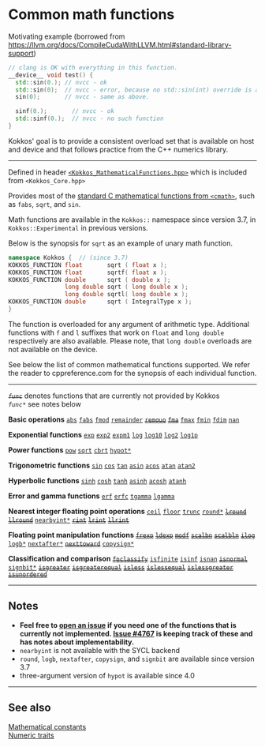 # Common math functions

Motivating example (borrowed from https://llvm.org/docs/CompileCudaWithLLVM.html#standard-library-support)
```C++
// clang is OK with everything in this function.
__device__ void test() {
  std::sin(0.); // nvcc - ok
  std::sin(0);  // nvcc - error, because no std::sin(int) override is available.
  sin(0);       // nvcc - same as above.

  sinf(0.);       // nvcc - ok
  std::sinf(0.);  // nvcc - no such function
}
```
Kokkos' goal is to provide a consistent overload set that is available on host
and device and that follows practice from the C++ numerics library.

---

Defined in
header [`<Kokkos_MathematicalFunctions.hpp>`](https://github.com/kokkos/kokkos/blob/develop/core/src/Kokkos_MathematicalFunctions.hpp)
which is included from `<Kokkos_Core.hpp>`

Provides most of the [standard C mathematical functions from `<cmath>`](https://en.cppreference.com/w/cpp/numeric/math), such as `fabs`, `sqrt`, and `sin`.

Math functions are available in the `Kokkos::` namespace since version 3.7, in `Kokkos::Experimental` in previous versions.

Below is the synopsis for `sqrt` as an example of unary math function.
```C++
namespace Kokkos {  // (since 3.7)
KOKKOS_FUNCTION float       sqrt ( float x );
KOKKOS_FUNCTION float       sqrtf( float x );
KOKKOS_FUNCTION double      sqrt ( double x );
                long double sqrt ( long double x );
                long double sqrtl( long double x );
KOKKOS_FUNCTION double      sqrt ( IntegralType x );
}
```
The function is overloaded for any argument of arithmetic type.  Additional
functions with `f` and `l` suffixes that work on `float` and `long double`
respectively are also available.  Please note, that `long double` overloads are
not available on the device.

See below the list of common mathematical functions supported.  We refer the
reader to cppreference.com for the synopsis of each individual function.

---

<strike>_`func`_</strike> denotes functions that are currently not provided by Kokkos  
_`func*`_ see notes below

**Basic operations**
[`abs`](https://en.cppreference.com/w/cpp/numeric/math/fabs)
[`fabs`](https://en.cppreference.com/w/cpp/numeric/math/fabs)
[`fmod`](https://en.cppreference.com/w/cpp/numeric/math/fmod)
[`remainder`](https://en.cppreference.com/w/cpp/numeric/math/remainder)
[<strike>`remquo`</strike>](https://en.cppreference.com/w/cpp/numeric/math/remquo)
[<strike>`fma`</strike>](https://en.cppreference.com/w/cpp/numeric/math/fma)
[`fmax`](https://en.cppreference.com/w/cpp/numeric/math/fmax)
[`fmin`](https://en.cppreference.com/w/cpp/numeric/math/fmin)
[`fdim`](https://en.cppreference.com/w/cpp/numeric/math/fdim)
[`nan`](https://en.cppreference.com/w/cpp/numeric/math/nan)

**Exponential functions**
[`exp`](https://en.cppreference.com/w/cpp/numeric/math/exp)
[`exp2`](https://en.cppreference.com/w/cpp/numeric/math/exp2)
[`expm1`](https://en.cppreference.com/w/cpp/numeric/math/expm1)
[`log`](https://en.cppreference.com/w/cpp/numeric/math/log)
[`log10`](https://en.cppreference.com/w/cpp/numeric/math/log10)
[`log2`](https://en.cppreference.com/w/cpp/numeric/math/log2)
[`log1p`](https://en.cppreference.com/w/cpp/numeric/math/log1p)

**Power functions**
[`pow`](https://en.cppreference.com/w/cpp/numeric/math/pow)
[`sqrt`](https://en.cppreference.com/w/cpp/numeric/math/sqrt)
[`cbrt`](https://en.cppreference.com/w/cpp/numeric/math/cbrt)
[`hypot*`](https://en.cppreference.com/w/cpp/numeric/math/hypot)

**Trigonometric functions**
[`sin`](https://en.cppreference.com/w/cpp/numeric/math/sin)
[`cos`](https://en.cppreference.com/w/cpp/numeric/math/cos)
[`tan`](https://en.cppreference.com/w/cpp/numeric/math/tan)
[`asin`](https://en.cppreference.com/w/cpp/numeric/math/asin)
[`acos`](https://en.cppreference.com/w/cpp/numeric/math/acos)
[`atan`](https://en.cppreference.com/w/cpp/numeric/math/atan)
[`atan2`](https://en.cppreference.com/w/cpp/numeric/math/atan2)

**Hyperbolic functions**
[`sinh`](https://en.cppreference.com/w/cpp/numeric/math/sinh)
[`cosh`](https://en.cppreference.com/w/cpp/numeric/math/cosh)
[`tanh`](https://en.cppreference.com/w/cpp/numeric/math/tanh)
[`asinh`](https://en.cppreference.com/w/cpp/numeric/math/asinh)
[`acosh`](https://en.cppreference.com/w/cpp/numeric/math/acosh)
[`atanh`](https://en.cppreference.com/w/cpp/numeric/math/atanh)

**Error and gamma functions**
[`erf`](https://en.cppreference.com/w/cpp/numeric/math/erf)
[`erfc`](https://en.cppreference.com/w/cpp/numeric/math/erfc)
[`tgamma`](https://en.cppreference.com/w/cpp/numeric/math/tgamma)
[`lgamma`](https://en.cppreference.com/w/cpp/numeric/math/lgamma)

**Nearest integer floating point operations**
[`ceil`](https://en.cppreference.com/w/cpp/numeric/math/ceil)
[`floor`](https://en.cppreference.com/w/cpp/numeric/math/floor)
[`trunc`](https://en.cppreference.com/w/cpp/numeric/math/trunc)
[`round*`](https://en.cppreference.com/w/cpp/numeric/math/round)
[<strike>`lround`</strike>](https://en.cppreference.com/w/cpp/numeric/math/round)
[<strike>`llround`</strike>](https://en.cppreference.com/w/cpp/numeric/math/round)
[`nearbyint*`](https://en.cppreference.com/w/cpp/numeric/math/nearbyint)
[<strike>`rint`</strike>](https://en.cppreference.com/w/cpp/numeric/math/rint)
[<strike>`lrint`</strike>](https://en.cppreference.com/w/cpp/numeric/math/rint)
[<strike>`llrint`</strike>](https://en.cppreference.com/w/cpp/numeric/math/rint)

**Floating point manipulation functions**
[<strike>`frexp`</strike>](https://en.cppreference.com/w/cpp/numeric/math/frexp)
[<strike>`ldexp`</strike>](https://en.cppreference.com/w/cpp/numeric/math/ldexp)
[<strike>`modf`</strike>](https://en.cppreference.com/w/cpp/numeric/math/modf)
[<strike>`scalbn`</strike>](https://en.cppreference.com/w/cpp/numeric/math/scalbn)
[<strike>`scalbln`</strike>](https://en.cppreference.com/w/cpp/numeric/math/scalbln)
[<strike>`ilog`</strike>](https://en.cppreference.com/w/cpp/numeric/math/ilog)
[`logb*`](https://en.cppreference.com/w/cpp/numeric/math/logb)
[`nextafter*`](https://en.cppreference.com/w/cpp/numeric/math/nextafter)
[<strike>`nexttoward`</strike>](https://en.cppreference.com/w/cpp/numeric/math/nexttoward)
[`copysign*`](https://en.cppreference.com/w/cpp/numeric/math/copysign)

**Classification and comparison**
[<strike>`fpclassify`</strike>](https://en.cppreference.com/w/cpp/numeric/math/fpclassify)
[`isfinite`](https://en.cppreference.com/w/cpp/numeric/math/isfinite)
[`isinf`](https://en.cppreference.com/w/cpp/numeric/math/isinf)
[`isnan`](https://en.cppreference.com/w/cpp/numeric/math/isnan)
[<strike>`isnormal`</strike>](https://en.cppreference.com/w/cpp/numeric/math/isnormal)
[`signbit*`](https://en.cppreference.com/w/cpp/numeric/math/signbit)
[<strike>`isgreater`</strike>](https://en.cppreference.com/w/cpp/numeric/math/isgreater)
[<strike>`isgreaterequal`</strike>](https://en.cppreference.com/w/cpp/numeric/math/isgreaterequal)
[<strike>`isless`</strike>](https://en.cppreference.com/w/cpp/numeric/math/isless)
[<strike>`islessequal`</strike>](https://en.cppreference.com/w/cpp/numeric/math/islessequal)
[<strike>`islessgreater`</strike>](https://en.cppreference.com/w/cpp/numeric/math/islessgreater)
[<strike>`isunordered`</strike>](https://en.cppreference.com/w/cpp/numeric/math/isunordered)

---

## Notes
* **Feel free to [open an issue](https://github.com/kokkos/kokkos/issues/new) if you need one of the functions that is currently not implemented.  [Issue #4767](https://github.com/kokkos/kokkos/issues/4767) is keeping track of these and has notes about implementability.**
* `nearbyint` is not available with the SYCL backend
* `round`, `logb`, `nextafter`, `copysign`, and `signbit` are available since version 3.7
* three-argument version of `hypot` is available since 4.0

---

## See also
[Mathematical constants](mathematical-constants)  
[Numeric traits](numeric-traits)  
